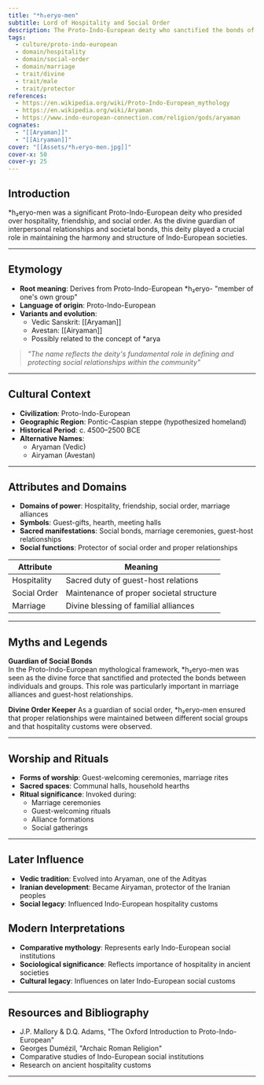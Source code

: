 ```yaml
---
title: "*h₂eryo-men"
subtitle: Lord of Hospitality and Social Order
description: The Proto-Indo-European deity who sanctified the bonds of friendship and social harmony, weaving the fabric of ancient Indo-European society.
tags:
  - culture/proto-indo-european
  - domain/hospitality
  - domain/social-order
  - domain/marriage
  - trait/divine
  - trait/male
  - trait/protector
references:
  - https://en.wikipedia.org/wiki/Proto-Indo-European_mythology
  - https://en.wikipedia.org/wiki/Aryaman
  - https://www.indo-european-connection.com/religion/gods/aryaman
cognates:
  - "[[Aryaman]]"
  - "[[Airyaman]]"
cover: "[[Assets/*h₂eryo-men.jpg]]"
cover-x: 50
cover-y: 25
---
```

##  Introduction
*h₂eryo-men was a significant Proto-Indo-European deity who presided over hospitality, friendship, and social order. As the divine guardian of interpersonal relationships and societal bonds, this deity played a crucial role in maintaining the harmony and structure of Indo-European societies.

---

## Etymology

- **Root meaning**: Derives from Proto-Indo-European *h₂eryo- "member of one's own group"
- **Language of origin**: Proto-Indo-European
- **Variants and evolution**: 
  - Vedic Sanskrit: [[Aryaman]]
  - Avestan: [[Airyaman]]
  - Possibly related to the concept of *arya

> _"The name reflects the deity's fundamental role in defining and protecting social relationships within the community"_

---

##  Cultural Context

- **Civilization**: Proto-Indo-European
- **Geographic Region**: Pontic-Caspian steppe (hypothesized homeland)
- **Historical Period**: c. 4500–2500 BCE
- **Alternative Names**:
  - Aryaman (Vedic)
  - Airyaman (Avestan)

---

## Attributes and Domains

- **Domains of power**: Hospitality, friendship, social order, marriage alliances
- **Symbols**: Guest-gifts, hearth, meeting halls
- **Sacred manifestations**: Social bonds, marriage ceremonies, guest-host relationships
- **Social functions**: Protector of social order and proper relationships

| Attribute | Meaning |
|----------------|---------------------------------|
| Hospitality | Sacred duty of guest-host relations |
| Social Order | Maintenance of proper societal structure |
| Marriage | Divine blessing of familial alliances |

---

## Myths and Legends

**Guardian of Social Bonds**  
In the Proto-Indo-European mythological framework, *h₂eryo-men was seen as the divine force that sanctified and protected the bonds between individuals and groups. This role was particularly important in marriage alliances and guest-host relationships.

**Divine Order Keeper**
As a guardian of social order, *h₂eryo-men ensured that proper relationships were maintained between different social groups and that hospitality customs were observed.

---

## Worship and Rituals

- **Forms of worship**: Guest-welcoming ceremonies, marriage rites
- **Sacred spaces**: Communal halls, household hearths
- **Ritual significance**: Invoked during:
  - Marriage ceremonies
  - Guest-welcoming rituals
  - Alliance formations
  - Social gatherings

---

## Later Influence

- **Vedic tradition**: Evolved into Aryaman, one of the Adityas
- **Iranian development**: Became Airyaman, protector of the Iranian peoples
- **Social legacy**: Influenced Indo-European hospitality customs

## Modern Interpretations

- **Comparative mythology**: Represents early Indo-European social institutions
- **Sociological significance**: Reflects importance of hospitality in ancient societies
- **Cultural legacy**: Influences on later Indo-European social customs

---

## Resources and Bibliography

- J.P. Mallory & D.Q. Adams, "The Oxford Introduction to Proto-Indo-European"
- Georges Dumézil, "Archaic Roman Religion"
- Comparative studies of Indo-European social institutions
- Research on ancient hospitality customs

---